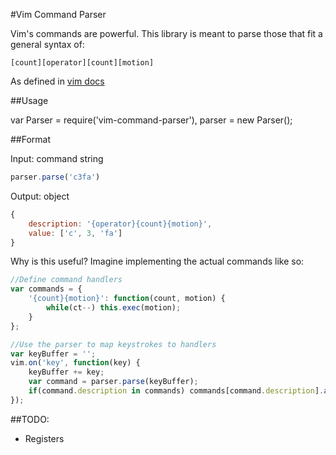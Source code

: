 #Vim Command Parser

Vim's commands are powerful. This library is meant to parse those that fit a general syntax of:

	[count][operator][count][motion]

As defined in [vim docs](http://vimdoc.sourceforge.net/htmldoc/intro.html#notation)

##Usage

var Parser = require('vim-command-parser'),
	parser = new Parser();

##Format

Input: command string

```javascript
parser.parse('c3fa')
```

Output: object

```javascript
{
	description: '{operator}{count}{motion}',
	value: ['c', 3, 'fa']
}
```

Why is this useful? Imagine implementing the actual commands like so:

```javascript
//Define command handlers
var commands = {
	'{count}{motion}': function(count, motion) {
		while(ct--) this.exec(motion);
	}
};
```

```javascript
//Use the parser to map keystrokes to handlers
var keyBuffer = '';
vim.on('key', function(key) {
	keyBuffer += key;
	var command = parser.parse(keyBuffer);
	if(command.description in commands) commands[command.description].apply(vim,command.value
});
```


##TODO:

- Registers


